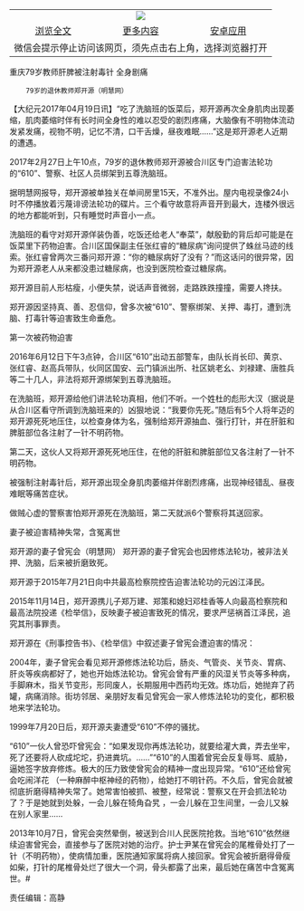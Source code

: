 

<table>
  <tr>
    <td align="center" colspan="3">
      <a href="https://github.com/ogate/ogate/blob/master/README.md"><img src="https://cloud.githubusercontent.com/assets/11880933/13434984/f430fae2-e012-11e5-814f-c2df1e82b247.jpg"/></a>
    </td>
  </tr>
  <tr>
    <td align="center">
      <a href="https://s3.ap-south-1.amazonaws.com/ogatem/oGate.htm?c817998&from=oNote">浏览全文</a>
    </td>
    <td align="center">
      <a href="https://s3.ap-south-1.amazonaws.com/ogatem/oGate.htm?from=oNote">更多内容</a>
    </td>
    <td align="center">
      <a href="https://raw.githubusercontent.com/ogate/up/master/ogate.apk">安卓应用</a>
    </td>
  </tr>
  <tr>
    <td align="center" colspan="3">
      微信会提示停止访问该网页，须先点击右上角，选择浏览器打开
    </td>
  </tr>
</table>    



重庆79岁教师肝脾被注射毒针 全身剧痛






        79岁的退休教师郑开源（明慧网）




【大纪元2017年04月19日讯】“吃了洗脑班的饭菜后，郑开源再次全身肌肉出现萎缩，肌肉萎缩时伴有长时间全身性的难以忍受的剧烈疼痛，大脑像有不明物体流动发紧发痛，视物不明，记忆不清，口干舌燥，昼夜难眠……”这是郑开源老人近期的遭遇。


2017年2月27日上午10点，79岁的退休教师郑开源被合川区专门迫害法轮功的“610”、警察、社区人员绑架到五尊洗脑班。


据明慧网报导，郑开源被单独关在单间房里15天，不准外出。屋内电视录像24小时不停播放着污蔑诽谤法轮功的碟片。三个看守故意将声音开到最大，连楼外很远的地方都能听到，只有睡觉时声音小一点。


洗脑班的看守对郑开源佯装伪善，吃饭还给老人“奉菜”，献殷勤的背后却可能是在饭菜里下药物迫害。合川区国保副主任张红睿的“糖尿病”询问提供了蛛丝马迹的线索。张红睿曾两次三番问郑开源：“你的糖尿病好了没有？”而这话问的很异常，因为郑开源老人从来都没患过糖尿病，也没到医院检查过糖尿病。


郑开源目前人形枯瘦，小便失禁，说话声音微弱，走路跌跌撞撞，需要人搀扶。


郑开源因坚持真、善、忍信仰，曾多次被“610”、警察绑架、关押、毒打，遭到洗脑、打毒针等迫害致生命垂危。


第一次被药物迫害


2016年6月12日下午3点钟，合川区“610”出动五部警车，由队长肖长印、黄京、张红睿、赵高兵带队，伙同区国安、云门镇派出所、社区姚老幺、刘禄建、唐胜兵等二十几人，非法将郑开源绑架到五尊洗脑班。


在洗脑班，郑开源给他们讲法轮功真相，他们不听。一个姓杜的彪形大汉（据说是从合川区看守所调到洗脑班来的）凶狠地说：“我要你先死。”随后有5个人将年迈的郑开源死死地压住，以检查身体为名，强制给郑开源抽血、强行打针，并在肝脏和脾脏部位各注射了一针不明药物。


第二天，这伙人又将郑开源死死地压住，在他的肝脏和脾脏部位又各注射了一针不明药物。


被强制注射毒针后，郑开源出现全身肌肉萎缩并伴剧烈疼痛，出现神经错乱、昼夜难眠等痛苦症状。


做贼心虚的警察害怕郑开源死在洗脑班，第二天就派6个警察将其送回家。


妻子被迫害精神失常，含冤离世


郑开源的妻子曾宪会（明慧网）
郑开源的妻子曾宪会也因修炼法轮功，被非法关押、洗脑，后来被折磨致死。


郑开源于2015年7月21日向中共最高检察院控告迫害法轮功的元凶江泽民。


2015年11月14日，郑开源携儿子郑万建、郑策和媳妇邓桂香等人向最高检察院和最高法院投递《检举信》，反映妻子被迫害致死的情况，要求严惩祸首江泽民，追究其刑事罪责。


郑开源在《刑事控告书》、《检举信》中叙述妻子曾宪会遭迫害的情况：


2004年，妻子曾宪会看见郑开源修炼法轮功后，肠炎、气管炎、关节炎、胃病、肝炎等疾病都好了，她也开始炼法轮功。曾宪会曾有严重的风湿关节炎等多种病，手脚麻木，指关节变形，形同废人，长期服用中西药均无效。炼功后，她抛弃了药罐，病痛消除。街坊邻居、亲朋好友看见曾宪会一家人修炼法轮功的变化，都积极地来学法轮功。


1999年7月20日后，郑开源夫妻遭受“610”不停的骚扰。


“610”一伙人曾恐吓曾宪会：“如果发现你再炼法轮功，就要给灌大粪，弄去坐牢，死了还要将人砍成坨坨，扔进粪坑。……”“610”的人围着曾宪会反复辱骂、威胁，逼她签字放弃修炼。极大的压力致使曾宪会的精神一度出现异常。“610”还给曾宪会吃闹洋花 （一种麻醉中枢神经的药物），给她打不明针药。不久后，曾宪会就被彻底折磨得精神失常了。她常害怕被抓、被整，经常说：警察又在开会抓法轮功了？于是她就到处躲，一会儿躲在犄角旮旯 ，一会儿躲在卫生间里，一会儿又躲在别人家里……


2013年10月7日，曾宪会突然晕倒，被送到合川人民医院抢救。当地“610”依然继续迫害曾宪会，直接参与了医院对她的治疗。护士尹某在曾宪会的尾椎骨处打了一针（不明药物），使病情加重，医院通知家属将病人接回家。曾宪会被折磨得骨瘦如柴，打针的尾椎骨处烂了很大一个洞，骨头都露了出来，最后她在痛苦中含冤离世。#


责任编辑：高静



